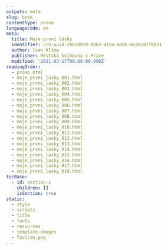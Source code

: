 ```yaml
---
outputs: meta
slug: book
contentType: prose
languageCode: en
meta:
  title: Moje první lásky
  identifier: urn:uuid:296c0919-9963-415a-a386-6c26c077b931
  author: Ivan Klíma
  publisher: Městská knihovna v Praze
  modified: '2021-03-17T00:00:00.000Z'
readingOrder:
  - promo.html
  - moje_prvni_lasky_001.html
  - moje_prvni_lasky_002.html
  - moje_prvni_lasky_003.html
  - moje_prvni_lasky_004.html
  - moje_prvni_lasky_005.html
  - moje_prvni_lasky_006.html
  - moje_prvni_lasky_007.html
  - moje_prvni_lasky_008.html
  - moje_prvni_lasky_009.html
  - moje_prvni_lasky_010.html
  - moje_prvni_lasky_011.html
  - moje_prvni_lasky_012.html
  - moje_prvni_lasky_013.html
  - moje_prvni_lasky_014.html
  - moje_prvni_lasky_015.html
  - moje_prvni_lasky_016.html
  - moje_prvni_lasky_017.html
  - moje_prvni_lasky_018.html
tocBase:
  - id: section-1
    children: []
    isSection: true
static:
  - style
  - scripts
  - title
  - fonts
  - resources
  - template-images
  - favicon.png
---
```

